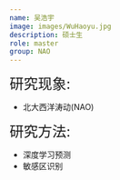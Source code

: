 ```yaml
---
name: 吴浩宇
image: images/WuHaoyu.jpg
description: 硕士生
role: master
group: NAO
---
```


<span style="font-size: 25px;">研究现象:
* 北大西洋涛动(NAO)

<span style="font-size: 25px;">研究方法: 
* 深度学习预测
* 敏感区识别